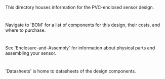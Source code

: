 This directory houses information for the PVC-enclosed sensor design.
#
Navigate to 'BOM' for a list of components for this design, their costs, and where to purchase.
#
See 'Enclosure-and-Assembly' for information about physical parts and assembling your sensor.
#
'Datasheets' is home to datasheets of the design components.